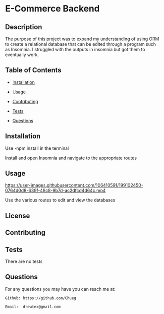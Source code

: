 # E-Commerce Backend

## Description

The purpose of this project was to expand my understanding of using ORM to create a relational database that can be edited through a program such as Insomnia. I struggled with the outputs in insomnia but got them to eventually work.

## Table of Contents

* [Installation](#installation)

* [Usage](#usage)

* [Contributing](#contributing)

* [Tests](#tests)

* [Questions](#questions)
## Installation


Use -npm install in the terminal

Install and open Insomnia and navigate to the appropriate routes

## Usage


https://user-images.githubusercontent.com/106410591/199102450-0764d0d8-639f-49c8-9b7d-ac2dfcd4d64c.mp4



Use the various routes to edit and view the databases

## License

## Contributing


## Tests

There are no tests

## Questions



For any questions you may have you can reach me at:

    Github: https://github.com/Chueg

    Email:  drewtex@gmail.com


